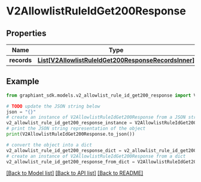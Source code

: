 # V2AllowlistRuleIdGet200Response


## Properties

Name | Type | Description | Notes
------------ | ------------- | ------------- | -------------
**records** | [**List[V2AllowlistRuleIdGet200ResponseRecordsInner]**](V2AllowlistRuleIdGet200ResponseRecordsInner.md) |  | [optional] 

## Example

```python
from graphiant_sdk.models.v2_allowlist_rule_id_get200_response import V2AllowlistRuleIdGet200Response

# TODO update the JSON string below
json = "{}"
# create an instance of V2AllowlistRuleIdGet200Response from a JSON string
v2_allowlist_rule_id_get200_response_instance = V2AllowlistRuleIdGet200Response.from_json(json)
# print the JSON string representation of the object
print(V2AllowlistRuleIdGet200Response.to_json())

# convert the object into a dict
v2_allowlist_rule_id_get200_response_dict = v2_allowlist_rule_id_get200_response_instance.to_dict()
# create an instance of V2AllowlistRuleIdGet200Response from a dict
v2_allowlist_rule_id_get200_response_from_dict = V2AllowlistRuleIdGet200Response.from_dict(v2_allowlist_rule_id_get200_response_dict)
```
[[Back to Model list]](../README.md#documentation-for-models) [[Back to API list]](../README.md#documentation-for-api-endpoints) [[Back to README]](../README.md)


